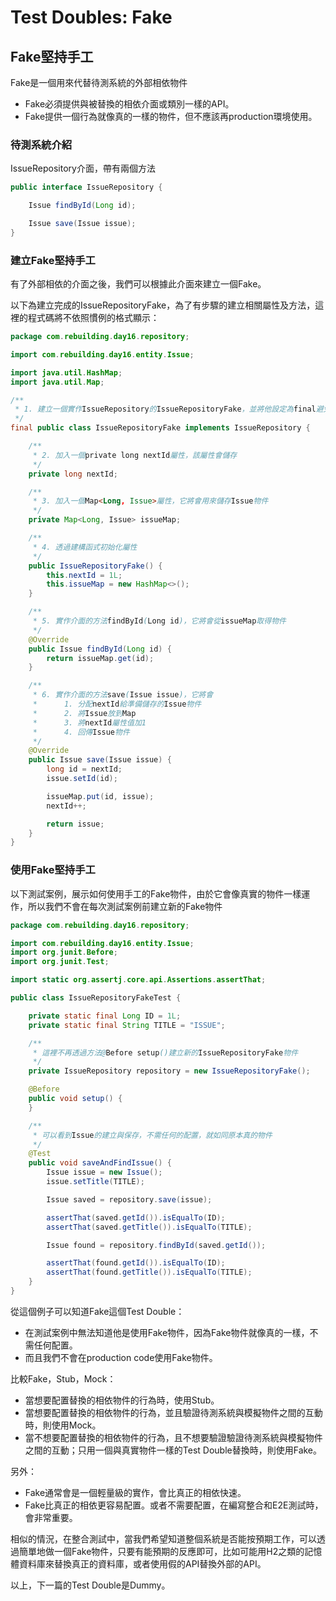 # Test Doubles: Fake


## Fake堅持手工

Fake是一個用來代替待測系統的外部相依物件
- Fake必須提供與被替換的相依介面或類別一樣的API。
- Fake提供一個行為就像真的一樣的物件，但不應該再production環境使用。

### 待測系統介紹

IssueRepository介面，帶有兩個方法
```java
public interface IssueRepository {

    Issue findById(Long id);

    Issue save(Issue issue);
}
```

### 建立Fake堅持手工

有了外部相依的介面之後，我們可以根據此介面來建立一個Fake。

以下為建立完成的IssueRepositoryFake，為了有步驟的建立相關屬性及方法，這裡的程式碼將不依照慣例的格式顯示：
```java
package com.rebuilding.day16.repository;

import com.rebuilding.day16.entity.Issue;

import java.util.HashMap;
import java.util.Map;

/**
 * 1. 建立一個實作IssueRepository的IssueRepositoryFake，並將他設定為final避免被繼承
 */
final public class IssueRepositoryFake implements IssueRepository {

    /**
     * 2. 加入一個private long nextId屬性，該屬性會儲存
     */
    private long nextId;

    /**
     * 3. 加入一個Map<Long, Issue>屬性，它將會用來儲存Issue物件
     */
    private Map<Long, Issue> issueMap;

    /**
     * 4. 透過建構函式初始化屬性
     */
    public IssueRepositoryFake() {
        this.nextId = 1L;
        this.issueMap = new HashMap<>();
    }

    /**
     * 5. 實作介面的方法findById(Long id)，它將會從issueMap取得物件
     */
    @Override
    public Issue findById(Long id) {
        return issueMap.get(id);
    }

    /**
     * 6. 實作介面的方法save(Issue issue)，它將會
     *      1. 分配nextId給準備儲存的Issue物件
     *      2. 將Issue放到Map
     *      3. 將nextId屬性值加1
     *      4. 回傳Issue物件
     */
    @Override
    public Issue save(Issue issue) {
        long id = nextId;
        issue.setId(id);

        issueMap.put(id, issue);
        nextId++;

        return issue;
    }
}
```

### 使用Fake堅持手工

以下測試案例，展示如何使用手工的Fake物件，由於它會像真實的物件一樣運作，所以我們不會在每次測試案例前建立新的Fake物件
```java
package com.rebuilding.day16.repository;

import com.rebuilding.day16.entity.Issue;
import org.junit.Before;
import org.junit.Test;

import static org.assertj.core.api.Assertions.assertThat;

public class IssueRepositoryFakeTest {

    private static final Long ID = 1L;
    private static final String TITLE = "ISSUE";

    /**
     * 這裡不再透過方法@Before setup()建立新的IssueRepositoryFake物件
     */
    private IssueRepository repository = new IssueRepositoryFake();

    @Before
    public void setup() {
    }

    /**
     * 可以看到Issue的建立與保存，不需任何的配置，就如同原本真的物件
     */
    @Test
    public void saveAndFindIssue() {
        Issue issue = new Issue();
        issue.setTitle(TITLE);

        Issue saved = repository.save(issue);

        assertThat(saved.getId()).isEqualTo(ID);
        assertThat(saved.getTitle()).isEqualTo(TITLE);

        Issue found = repository.findById(saved.getId());

        assertThat(found.getId()).isEqualTo(ID);
        assertThat(found.getTitle()).isEqualTo(TITLE);
    }
}

```

從這個例子可以知道Fake這個Test Double：
- 在測試案例中無法知道他是使用Fake物件，因為Fake物件就像真的一樣，不需任何配置。
- 而且我們不會在production code使用Fake物件。

比較Fake，Stub，Mock：
- 當想要配置替換的相依物件的行為時，使用Stub。
- 當想要配置替換的相依物件的行為，並且驗證待測系統與模擬物件之間的互動時，則使用Mock。
- 當不想要配置替換的相依物件的行為，且不想要驗證驗證待測系統與模擬物件之間的互動；只用一個與真實物件一樣的Test Double替換時，則使用Fake。

另外：
- Fake通常會是一個輕量級的實作，會比真正的相依快速。
- Fake比真正的相依更容易配置。或者不需要配置，在編寫整合和E2E測試時，會非常重要。

相似的情況，在整合測試中，當我們希望知道整個系統是否能按預期工作，可以透過簡單地做一個Fake物件，只要有能預期的反應即可，比如可能用H2之類的記憶體資料庫來替換真正的資料庫，或者使用假的API替換外部的API。

以上，下一篇的Test Double是Dummy。